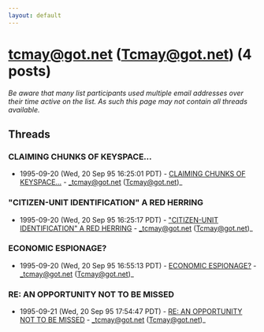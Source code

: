 ```yaml
---
layout: default
---
```


# tcmay@got.net (Tcmay@got.net) (4 posts)

_Be aware that many list participants used multiple email addresses over their time active on the list. As such this page may not contain all threads available._

## Threads

### CLAIMING CHUNKS OF KEYSPACE...
+ 1995-09-20 (Wed, 20 Sep 95 16:25:01 PDT) - [CLAIMING CHUNKS OF KEYSPACE...](/archive/1995/09/3af24ad03e7ed222b653aed388ae0b4502b3f22444ac2c19cb2e278d08139aca) - _tcmay@got.net (Tcmay@got.net)_

### "CITIZEN-UNIT IDENTIFICATION" A RED HERRING
+ 1995-09-20 (Wed, 20 Sep 95 16:25:17 PDT) - ["CITIZEN-UNIT IDENTIFICATION" A RED HERRING](/archive/1995/09/79d6dd350acd2224772f541d03c3141299d8f0795d3d9517cf74f277285a2167) - _tcmay@got.net (Tcmay@got.net)_

### ECONOMIC ESPIONAGE?
+ 1995-09-20 (Wed, 20 Sep 95 16:55:13 PDT) - [ECONOMIC ESPIONAGE?](/archive/1995/09/837be69599ecd8f10ef7eeb7cc0fe1124d18f264700cd02432ab9ecb14d0e7df) - _tcmay@got.net (Tcmay@got.net)_

### RE: AN OPPORTUNITY NOT TO BE MISSED
+ 1995-09-21 (Wed, 20 Sep 95 17:54:47 PDT) - [RE: AN OPPORTUNITY NOT TO BE MISSED](/archive/1995/09/f810436dd7015339d4ab59c3f5380e8582e1bd8300fd3ca471d899df97f53e15) - _tcmay@got.net (Tcmay@got.net)_

